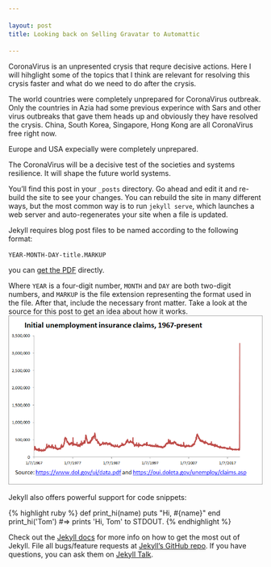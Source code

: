 ```yaml
---

layout: post
title: Looking back on Selling Gravatar to Automattic

---
```

CoronaVirus is an unpresented crysis that requre decisive actions. Here I will hihglight some of the topics that I think are relevant for resolving this crysis faster and what do we need to do after the crysis.

The world countries were completely unprepared for CoronaVirus outbreak. Only the countries in Azia had some previous experince with Sars and other virus outbreaks that gave them heads up and obviously they have resolved the crysis. China, South Korea, Singapore, Hong Kong are all CoronaVirus free right now.

Europe and USA expecially were completely unprepared.

The CoronaVirus will be a decisive test of the societies and systems resilience. It will shape the future world systems.





You’ll find this post in your `_posts` directory. Go ahead and edit it and re-build the site to see your changes. You can rebuild the site in many different ways, but the most common way is to run `jekyll serve`, which launches a web server and auto-regenerates your site when a file is updated.

Jekyll requires blog post files to be named according to the following format:

`YEAR-MONTH-DAY-title.MARKUP`

you can [get the PDF](/assets/paper.pdf) directly.

Where `YEAR` is a four-digit number, `MONTH` and `DAY` are both two-digit numbers, and `MARKUP` is the file extension representing the format used in the file. After that, include the necessary front matter. Take a look at the source for this post to get an idea about how it works.
![My helpful screenshot](/assets/1.png)

Jekyll also offers powerful support for code snippets:

{% highlight ruby %}
def print_hi(name)
  puts "Hi, #{name}"
end
print_hi('Tom')
#=> prints 'Hi, Tom' to STDOUT.
{% endhighlight %}

Check out the [Jekyll docs][jekyll-docs] for more info on how to get the most out of Jekyll. File all bugs/feature requests at [Jekyll’s GitHub repo][jekyll-gh]. If you have questions, you can ask them on [Jekyll Talk][jekyll-talk].

[jekyll-docs]: https://jekyllrb.com/docs/home
[jekyll-gh]:   https://github.com/jekyll/jekyll
[jekyll-talk]: https://talk.jekyllrb.com/
